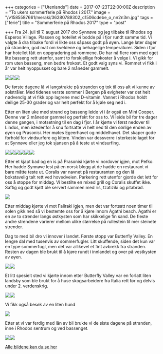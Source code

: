 +++
categories = ["Utenlands"]
date = 2017-07-23T22:00:00Z
description = "To ukers sommerferie på Rhodos i 2017."
image = "/v1585587661/meraki/36280789302_c1506cdebe_o_nn2n3m.jpg"
tags = ["ferie"]
title = "Sommerferie på Rhodos 2017"
type = "post"

+++
Fra 24. juli til 7. august 2017 dro Synnøve og jeg tilbake til Rhodos og Esperos Village. Plassen og hotellet vi bodde på i fjor rundt samme tid. Vi valgte å dra tilbake fordi vi likte oss såpass godt på øyen. Lange later dager på stranden, god mat om kveldene og behagelige temperaturer. Siden i fjor har hotellet fått en oppgradering på rommene. De har nå flere rom med eget lite basseng rett utenfor, samt to forskjellige frokoster å velge i. Vi gikk for rom uten basseng, men bedre frokost. Et godt valg syns vi. Rommet vi fikk i år var helt nyoppusset og bare 2 måneder gammelt.

![](https://res.cloudinary.com/meraki-images/image/upload/w_650,q_auto,f_auto/v1585683202/meraki/Rhodos2017-10_s4goxg.jpg)![](https://res.cloudinary.com/meraki-images/image/upload/w_650,q_auto,f_auto/v1585683216/meraki/Rhodos2017-12_kgqeme.jpg)![](https://res.cloudinary.com/meraki-images/image/upload/w_650,q_auto,f_auto/v1585683220/meraki/Rhodos2017-15_zoysvi.jpg)

De første dagene lå vi langstrakte på stranden og tok til oss alt vi kunne av solstråler. Med tidenes verste sommer i Bergen på evigheter var det helt nødvendig at vi fikk opp lagrene med D-vitamin. Vannet i Rhodos holdt deilige 25-30 grader og var helt perfekt for å kjøle seg ned i.

Etter en liten uke med strand og basseng leide vi i år også en Mini Cooper. Denne var 2 måneder gammel og perfekt for oss to. Vi leide bil for tre dager denne gangen, i motsetning til en dag i fjor. I år kjørte vi først nedover til Lindos, men istedenfor å snu fortsatte vi helt ned til den sørlige enden av øyen og Prasonisi. Her møtes Egeerhavet og middelhavet. Det skaper gode forhold for vindsurfere og kitere. Vinden var dessverre i sterkeste laget for at Synnøve eller jeg tok sjansen på å teste ut vindsurfing.

![](https://res.cloudinary.com/meraki-images/image/upload/w_650,q_auto,f_auto/v1585683262/meraki/Rhodos2017-100_szmd1f.jpg)![](https://res.cloudinary.com/meraki-images/image/upload/w_650,q_auto,f_auto/v1585683278/meraki/Rhodos2017-16_yiwdvd.jpg)![](https://res.cloudinary.com/meraki-images/image/upload/w_650,q_auto,f_auto/v1585683282/meraki/Rhodos2017-17_bkclys.jpg)![](https://res.cloudinary.com/meraki-images/image/upload/w_650,q_auto,f_auto/v1585683288/meraki/Rhodos2017-26_zgrafg.jpg)![](https://res.cloudinary.com/meraki-images/image/upload/w_650,q_auto,f_auto/v1585683304/meraki/Rhodos2017-48_xspdjk.jpg)![](https://res.cloudinary.com/meraki-images/image/upload/w_650,q_auto,f_auto/v1585683310/meraki/Rhodos2017-51_ipz5pc.jpg)

Etter et kjapt bad og en is på Prasonisi kjørte vi nordover igjen, mot Pefko. Her hadde Synnøve lest på en norsk blogg at de hadde en restaurant vi bare måtte teste ut. Coralis var navnet på restauranten og den lå bokstavelig talt rett ved hovedveien. Parkering rett utenfor gjorde det lett for oss å stoppe for middag. Vi bestilte en mixed grill og Coralis skuffet ikke. Saftig og godt kjøtt ble servert sammen med ris, tzatiziki og pitabrød.

![](https://res.cloudinary.com/meraki-images/image/upload/w_650,q_auto,f_auto/v1585683391/meraki/Rhodos2017_mobilbilder-98_ogelk7.jpg)

Etter middag kjørte vi mot Faliraki igjen, men det var fortsatt noen timer til solen gikk ned så vi bestemte oss for å kjøre innom Agathi beach. Agathi er en av to strender langs østkysten som har skikkelige fin sand. De fleste andre strendene varierer mellom ulike størrelse på rullestein til mer steinete strender.

Dag to med bil dro vi innover i landet. Første stopp var Butterfly Valley. En lengre dal med tusenvis av sommerfugler. Litt skuffende, siden det kun var en type sommerfugl, men det var allikevel et fint avbrekk fra stranden. Resten av dagen ble brukt til å kjøre rundt i innlandet og over på vestkysten av øyen.

![](https://res.cloudinary.com/meraki-images/image/upload/w_650,q_auto,f_auto/v1585683423/meraki/Rhodos2017-65_k2oooa.jpg)![](https://res.cloudinary.com/meraki-images/image/upload/w_650,q_auto,f_auto/v1585683429/meraki/Rhodos2017-67_z2dnw7.jpg)

Et litt spesielt sted vi kjørte innom etter Butterfly Valley var en forlatt liten landsby som ble brukt for å huse skogsarbeidere fra Italia rett før og delvis under 2. verdenskrig.

![](https://res.cloudinary.com/meraki-images/image/upload/w_650,q_auto,f_auto/v1585683442/meraki/Rhodos2017-79_j3sga6.jpg)![](https://res.cloudinary.com/meraki-images/image/upload/w_650,q_auto,f_auto/v1585683447/meraki/Rhodos2017-83_pdbyio.jpg)

Vi fikk også besøk av en liten hund

![](https://res.cloudinary.com/meraki-images/image/upload/w_650,q_auto,f_auto/v1585683457/meraki/Rhodos2017-92_fkxvac.jpg)

Etter at vi var ferdig med lån av bil brukte vi de siste dagene på stranden, inne i Rhodos sentrum og ved bassenget.

![](https://res.cloudinary.com/meraki-images/image/upload/w_650,q_auto,f_auto/v1585683484/meraki/Rhodos2017-148_o5dpl0.jpg)![](https://res.cloudinary.com/meraki-images/image/upload/w_650,q_auto,f_auto/v1585683489/meraki/Rhodos2017-151_z8ayzb.jpg)

[Alle bildene kan du se her](https://www.flickr.com/photos/136910559@N03/albums/72157687258722686)